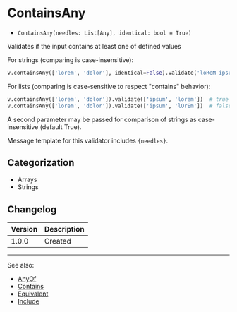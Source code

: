 # ContainsAny

- `ContainsAny(needles: List[Any], identical: bool = True)`

Validates if the input contains at least one of defined values

For strings (comparing is case-insensitive):

```python
v.containsAny(['lorem', 'dolor'], identical=False).validate('loReM ipsum')  # true
```

For lists (comparing is case-sensitive to respect "contains" behavior):

```python
v.containsAny(['lorem', 'dolor']).validate(['ipsum', 'lorem'])  # true
v.containsAny(['lorem', 'dolor']).validate(['ipsum', 'lOrEm'])  # false
```

A second parameter may be passed for comparison of strings as case-insensitive (default True).

Message template for this validator includes `{needles}`.

## Categorization

- Arrays
- Strings

## Changelog

Version | Description
--------|-------------
  1.0.0 | Created

***
See also:

- [AnyOf](AnyOf.md)
- [Contains](Contains.md)
- [Equivalent](Equivalent.md)
- [Include](Include.md)